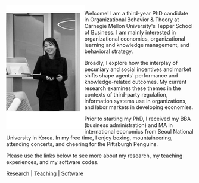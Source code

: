 <img align="left" src="assets/sae-seul-park.png">

Welcome! I am a third-year PhD candidate in Organizational Behavior & Theory at Carnegie Mellon University's Tepper School of Business. I am mainly interested in organizational economics, organizational learning and knowledge management, and behavioral strategy. 

Broadly, I explore how the interplay of pecuniary and social incentives and market shifts shape agents' performance and knowledge-related outcomes. My current research examines these themes in the contexts of third-party regulation, information systems use in organizations, and labor markets in developing economies.

Prior to starting my PhD, I received my BBA (business administration) and MA in international economics from Seoul National University in Korea. In my free time, I enjoy boxing, mountaineering, attending concerts, and cheering for the Pittsburgh Penguins.

Please use the links below to see more about my research, my teaching experiences, and my software codes.

[Research](./research.html) | [Teaching](./teaching.html) | [Software](./software.html)

